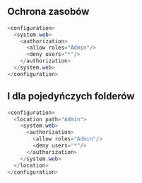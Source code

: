 ## Ochrona zasobów

```cs
<configuration>
  <system.web>
    <authorization>
      <allow roles="Admin"/>
      <deny users="*"/>
    </authorization>
  </system.web>
</configuration>
```

## I dla pojedyńczych folderów

```cs
<configuration>
  <location path="Admin">
    <system.web>
      <authorization>
        <allow roles="Admin"/>
        <deny users="*"/>
      </authorization>
    </system.web>
  </location>
</configuration>

```